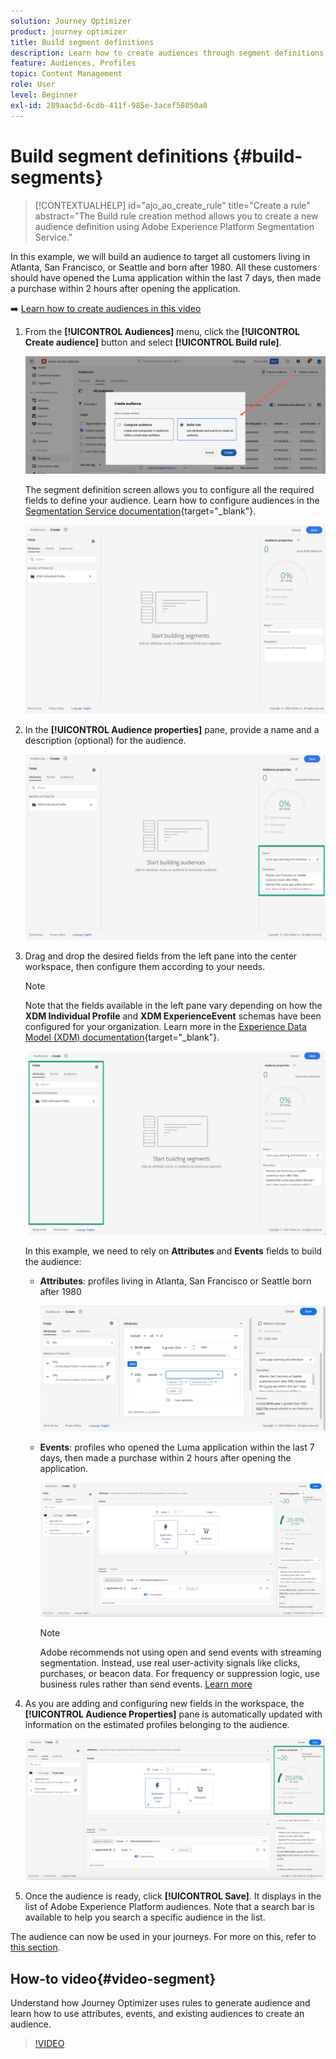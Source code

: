 ```yaml
---
solution: Journey Optimizer
product: journey optimizer
title: Build segment definitions
description: Learn how to create audiences through segment definitions
feature: Audiences, Profiles
topic: Content Management
role: User
level: Beginner
exl-id: 289aac5d-6cdb-411f-985e-3acef58050a8
---
```

# Build segment definitions {#build-segments}

>[!CONTEXTUALHELP]
>id="ajo_ao_create_rule"
>title="Create a rule"
>abstract="The Build rule creation method allows you to create a new audience definition using Adobe Experience Platform Segmentation Service."

In this example, we will build an audience to target all customers living in Atlanta, San Francisco, or Seattle and born after 1980. All these customers should have opened the Luma application within the last 7 days, then made a purchase within 2 hours after opening the application.

➡️ [Learn how to create audiences in this video](#video-segment)

1. From the **[!UICONTROL Audiences]** menu, click the **[!UICONTROL Create audience]** button and select **[!UICONTROL Build rule]**.
    
    ![](assets/create-segment.png)

    The segment definition screen allows you to configure all the required fields to define your audience. Learn how to configure audiences in the [Segmentation Service documentation](https://experienceleague.adobe.com/docs/experience-platform/segmentation/ui/overview.html){target="_blank"}.

    ![](assets/segment-builder.png)

1. In the **[!UICONTROL Audience properties]** pane, provide a name and a description (optional) for the audience.

    ![](assets/segment-properties.png)

1. Drag and drop the desired fields from the left pane into the center workspace, then configure them according to your needs.

    >[!NOTE]
    >
    >Note that the fields available in the left pane vary depending on how the **XDM Individual Profile** and **XDM ExperienceEvent** schemas have been configured for your organization.  Learn more in the [Experience Data Model (XDM) documentation](https://experienceleague.adobe.com/docs/experience-platform/xdm/home.html){target="_blank"}.

    ![](assets/drag-fields.png)

    In this example, we need to rely on **Attributes** and **Events** fields to build the audience:

    * **Attributes**: profiles living in Atlanta, San Francisco or Seattle born after 1980

        ![](assets/add-attributes.png)
        
    * **Events**: profiles who opened the Luma application within the last 7 days, then made a purchase within 2 hours after opening the application.

        ![](assets/add-events.png)

        >[!NOTE]
        >
        >Adobe recommends not using open and send events with streaming segmentation. Instead, use real user-activity signals like clicks, purchases, or beacon data. For frequency or suppression logic, use business rules rather than send events. [Learn more](about-audiences.md#open-and-send-event-guardrails)

1. As you are adding and configuring new fields in the workspace, the **[!UICONTROL Audience Properties]** pane is automatically updated with information on the estimated profiles belonging to the audience.

    ![](assets/segment-estimate.png)

1. Once the audience is ready, click **[!UICONTROL Save]**. It displays in the list of Adobe Experience Platform audiences. Note that a search bar is available to help you search a specific audience in the list.

The audience can now be used in your journeys. For more on this, refer to [this section](../audience/about-audiences.md).

## How-to video{#video-segment}

Understand how Journey Optimizer uses rules to generate audience and learn how to use attributes, events, and existing audiences to create an audience.

>[!VIDEO](https://video.tv.adobe.com/v/3425020?quality=12)
